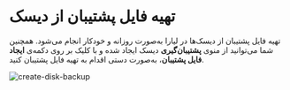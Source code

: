 # تهیه فایل پشتیبان از دیسک

تهیه فایل پشتیبان از دیسک‌ها در لیارا به‌صورت روزانه و خودکار انجام می‌شود. همچنین شما می‌توانید از منوی **پشتیبان‌گیری** دیسک ایجاد شده و با کلیک بر روی دکمه‌ی **ایجاد فایل پشتیبان**، به‌صورت دستی اقدام به تهیه فایل پشتیبان کنید.

![create-disk-backup](https://files.liara.ir/docs/disks/backup.gif)



